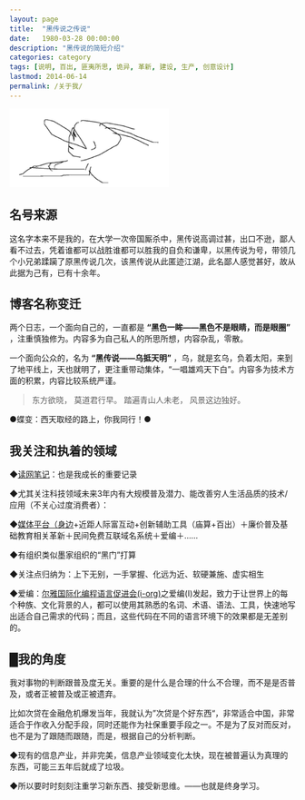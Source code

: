 ```yaml
---
layout: page
title:  "黑传说之传说"
date:   1980-03-28 00:00:00
description: "黑传说的简短介绍"
categories: category
tags: [说明, 百出, 匪夷所思, 诡异, 革新, 建设, 生产, 创意设计]
lastmod: 2014-06-14
permalink: /关于我/
--- 
```


![黑传说](/static/atlas.png)

## 名号来源  ##

这名字本来不是我的，在大学一次帝国厮杀中，黑传说高调过甚，出口不逊，鄙人看不过去，凭着谁都可以战胜谁都可以胜我的自负和谦卑，以黑传说为号，带领几个小兄弟蹂躏了原黑传说几次，该黑传说从此匿迹江湖，此名鄙人感觉甚好，故从此据为己有，已有十余年。

## 博客名称变迁 ##

两个日志，一个面向自己的，一直都是 **“黑色一眸——黑色不是眼睛，而是眼圈”** ，注重慎独修为。内容多为自己私人的所思所想，内容杂乱，零散。

一个面向公众的，名为 **“黑传说——乌抵天明”** ，乌，就是玄乌，负着太阳，来到了地平线上，天也就明了，更注重带动集体，“一唱雄鸡天下白”。内容多为技术方面的积累，内容比较系统严谨。

> 东方欲晓，
> 莫道君行早。
> 踏遍青山人未老，
> 风景这边独好。

●蝶变：西天取经的路上，你我同行！●

## 我关注和执着的领域 ##

◆[读网笔记](http://jobinson.360doc.com)：也是我成长的重要记录

◆尤其关注科技领域未来3年内有大规模普及潜力、能改善穷人生活品质的技术/应用（不关心过度消费者）：

◆[媒体平台（身边](http://shenbian.tk)+近距人际富互动+创新辅助工具（庙算+百出）＋廉价普及基础教育相关革新＋民间免费互联域名系统＋爱编＋……

◆有组织类似墨家组织的“黑门”打算

◆关注点归纳为：上下无别，一手掌握、化远为近、软硬兼施、虚实相生 

◆爱编：[尔雅国际化编程语言促进会(i-org)](http://i-org.tk)之爱编(I)发起，致力于让世界上的每个种族、文化背景的人，都可以使用其熟悉的名词、术语、语法、工具，快速地写出适合自己需求的代码；而且，这些代码在不同的语言环境下的效果都是无差别的。

## █我的角度 ##

我对事物的判断跟普及度无关。重要的是什么是合理的什么不合理，而不是是否普及，或者正被普及或正被遗弃。

比如次贷在金融危机爆发当年，我就认为”次贷是个好东西“，非常适合中国，非常适合于作收入分配手段，同时还能作为社保重要手段之一。不是为了反对而反对，也不是为了跟随而跟随，而是，根据自己的分析判断。

◆现有的信息产业，并非完美，信息产业领域变化太快，现在被普遍认为真理的东西，可能三五年后就成了垃圾。

◆所以要时时刻刻注重学习新东西、接受新思维。——也就是终身学习。





